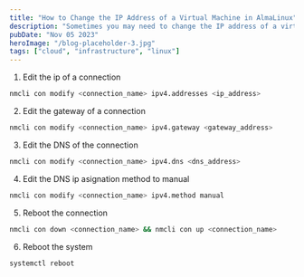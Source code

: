 ```yaml
---
title: "How to Change the IP Address of a Virtual Machine in AlmaLinux"
description: "Sometimes you may need to change the IP address of a virtual machine in AlmaLinux. This can be done by editing the network configuration file and restarting the network service."
pubDate: "Nov 05 2023"
heroImage: "/blog-placeholder-3.jpg"
tags: ["cloud", "infrastructure", "linux"]
---
```


1. Edit the ip of a connection

```bash
nmcli con modify <connection_name> ipv4.addresses <ip_address>
```

2. Edit the gateway of a connection

```bash
nmcli con modify <connection_name> ipv4.gateway <gateway_address>
```

3. Edit the DNS of the connection

```bash
nmcli con modify <connection_name> ipv4.dns <dns_address>
```

4. Edit the DNS ip asignation method to manual

```bash
nmcli con modify <connection_name> ipv4.method manual
```

5. Reboot the connection

```bash
nmcli con down <connection_name> && nmcli con up <connection_name>
```

6. Reboot the system

```bash
systemctl reboot
```
